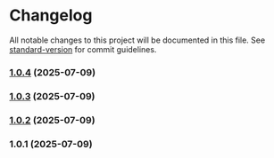 # Changelog

All notable changes to this project will be documented in this file. See [standard-version](https://github.com/conventional-changelog/standard-version) for commit guidelines.

### [1.0.4](https://github.com/masudmirza/Node.js-Microservices/compare/v1.0.3...v1.0.4) (2025-07-09)

### [1.0.3](https://github.com/masudmirza/Node.js-Microservices/compare/v1.0.2...v1.0.3) (2025-07-09)

### [1.0.2](https://github.com/masudmirza/Node.js-Microservices/compare/v1.0.1...v1.0.2) (2025-07-09)

### 1.0.1 (2025-07-09)
